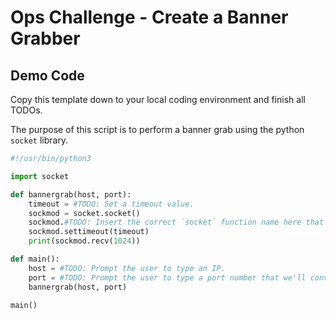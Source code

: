 # Ops Challenge - Create a Banner Grabber

## Demo Code

Copy this template down to your local coding environment and finish all TODOs.

The purpose of this script is to perform a banner grab using the python `socket` library.

```python
#!/usr/bin/python3

import socket

def bannergrab(host, port):
    timeout = #TODO: Set a timeout value.
    sockmod = socket.socket()
    sockmod.#TODO: Insert the correct `socket` function name here that accepts the host IP, then port number as parameters.
    sockmod.settimeout(timeout)
    print(sockmod.recv(1024))

def main():
    host = #TODO: Prompt the user to type an IP.
    port = #TODO: Prompt the user to type a port number that we'll convert to a "string" data type.
    bannergrab(host, port)

main()

